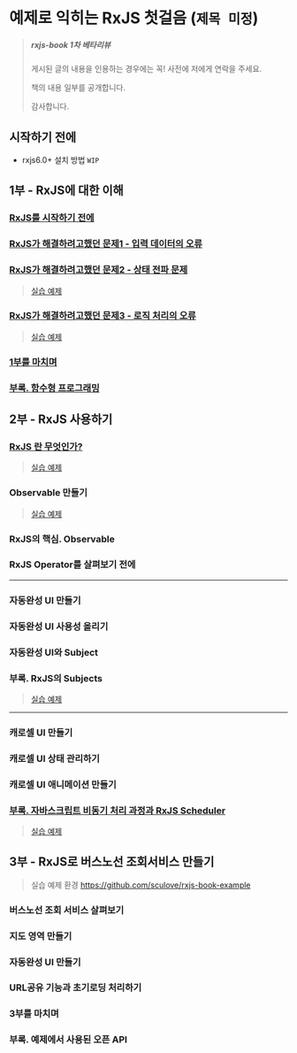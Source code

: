 # 예제로 익히는 RxJS 첫걸음 (`제목 미정`)

> ##### rxjs-book 1차 베타리뷰
> 
> 게시된 글의 내용을 인용하는 경우에는 꼭! 사전에 저에게 연락을 주세요.
> 
> 책의 내용 일부를 공개합니다.
> 
> 감사합니다.

## 시작하기 전에
- rxjs6.0+ 설치 방법 `WIP`

## 1부 - RxJS에 대한 이해
### [RxJS를 시작하기 전에](./docs/part1/01.intro.md)

### [RxJS가 해결하려고했던 문제1 - 입력 데이터의 오류](http://sculove.github.io/blog/2017/06/30/rxjsbook1/)

### [RxJS가 해결하려고했던 문제2 - 상태 전파 문제](http://sculove.github.io/blog/2017/07/26/rxjsbook2/)

> [실습 예제](https://github.com/sculove/rxjs-book/tree/master/example/part1/02.state)

### [RxJS가 해결하려고했던 문제3 - 로직 처리의 오류](http://sculove.github.io/blog/2017/07/26/rxjsbook3/)

> [실습 예제](https://github.com/sculove/rxjs-book/tree/master/example/part1/03.logic)

### [1부를 마치며](./docs/part1/05.summary.md)

### [부록. 함수형 프로그래밍](./docs/part1/99.functional.md)


## 2부 - RxJS 사용하기
### [RxJS 란 무엇인가?](http://sculove.github.io/blog/2017/10/07/rxjsbook4/)

> [실습 예제](https://github.com/sculove/rxjs-book/tree/master/example/part2/01.rxjs)

### Observable 만들기

> [실습 예제](https://github.com/sculove/rxjs-book/tree/master/example/part2/02.create)

### RxJS의 핵심. Observable

### RxJS Operator를 살펴보기 전에
------------------------
### 자동완성 UI 만들기

### 자동완성 UI 사용성 올리기

### 자동완성 UI와 Subject

### 부록. RxJS의 Subjects

> [실습 예제](https://github.com/sculove/rxjs-book/tree/master/example/part2/03.autocomplete)

------------------------

### 캐로셀 UI 만들기

### 캐로셀 UI 상태 관리하기

### 캐로셀 UI 애니메이션 만들기

### [부록. 자바스크립트 비동기 처리 과정과 RxJS Scheduler](http://sculove.github.io/blog/2018/01/18/javascriptflow/)


> [실습 예제](https://github.com/sculove/rxjs-book/tree/master/example/part2/04.carousel)


## 3부 - RxJS로 버스노선 조회서비스 만들기

> 실습 예제 환경 https://github.com/sculove/rxjs-book-example


### 버스노선 조회 서비스 살펴보기

### 지도 영역 만들기

### 자동완성 UI 만들기

### URL공유 기능과 초기로딩 처리하기

### 3부를 마치며

### 부록. 예제에서 사용된 오픈 API


